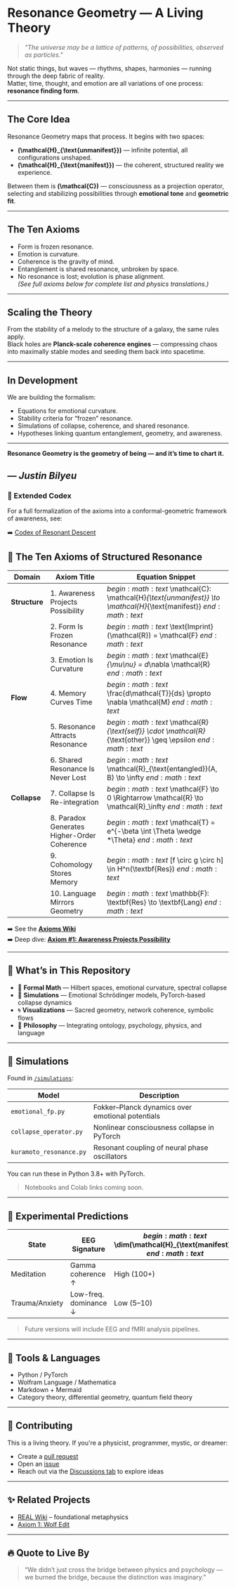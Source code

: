 # Resonance Geometry — A Living Theory

> *"The universe may be a lattice of patterns, of possibilities, observed as particles."*

Not static things, but waves — rhythms, shapes, harmonies — running through the deep fabric of reality.  
Matter, time, thought, and emotion are all variations of one process: **resonance finding form**.

---

## The Core Idea
Resonance Geometry maps that process. It begins with two spaces:

- **\(\mathcal{H}_{\text{unmanifest}}\)** — infinite potential, all configurations unshaped.
- **\(\mathcal{H}_{\text{manifest}}\)** — the coherent, structured reality we experience.

Between them is **\(\mathcal{C}\)** — consciousness as a projection operator,  
selecting and stabilizing possibilities through **emotional tone** and **geometric fit**.

---

## The Ten Axioms
- Form is frozen resonance.  
- Emotion is curvature.  
- Coherence is the gravity of mind.  
- Entanglement is shared resonance, unbroken by space.  
- No resonance is lost; evolution is phase alignment.  
*(See full axioms below for complete list and physics translations.)*

---

## Scaling the Theory
From the stability of a melody to the structure of a galaxy, the same rules apply.  
Black holes are **Planck-scale coherence engines** — compressing chaos into maximally stable modes and seeding them back into spacetime.

---

## In Development
We are building the formalism:
- Equations for emotional curvature.
- Stability criteria for “frozen” resonance.
- Simulations of collapse, coherence, and shared resonance.
- Hypotheses linking quantum entanglement, geometry, and awareness.

---

**Resonance Geometry is the geometry of being — and it’s time to chart it.**  

— *Justin Bilyeu*
---

### 📘 Extended Codex

For a full formalization of the axioms into a conformal-geometric framework of awareness, see:

➡️ [Codex of Resonant Descent](docs/Codex_of_Resonant_Descent.md)
## 📜 The Ten Axioms of Structured Resonance

| Domain        | Axiom Title                              | Equation Snippet                                         |
|---------------|-------------------------------------------|-----------------------------------------------------------|
| **Structure** | 1. Awareness Projects Possibility          | $begin:math:text$ \\mathcal{C}: \\mathcal{H}_{\\text{unmanifest}} \\to \\mathcal{H}_{\\text{manifest}} $end:math:text$ |
|               | 2. Form Is Frozen Resonance               | $begin:math:text$ \\text{Imprint}(\\mathcal{R}) = \\mathcal{F} $end:math:text$           |
|               | 3. Emotion Is Curvature                   | $begin:math:text$ \\mathcal{E}_{\\mu\\nu} = d_\\nabla \\mathcal{R} $end:math:text$         |
| **Flow**      | 4. Memory Curves Time                     | $begin:math:text$ \\frac{d\\mathcal{T}}{ds} \\propto \\nabla \\mathcal{M} $end:math:text$  |
|               | 5. Resonance Attracts Resonance           | $begin:math:text$ \\mathcal{R}_{\\text{self}} \\cdot \\mathcal{R}_{\\text{other}} \\geq \\epsilon $end:math:text$ |
|               | 6. Shared Resonance Is Never Lost         | $begin:math:text$ \\mathcal{R}_{\\text{entangled}}(A, B) \\to \\infty $end:math:text$     |
| **Collapse**  | 7. Collapse Is Re-integration             | $begin:math:text$ \\mathcal{F} \\to 0 \\Rightarrow \\mathcal{R} \\to \\mathcal{R}_\\infty $end:math:text$ |
|               | 8. Paradox Generates Higher-Order Coherence | $begin:math:text$ \\mathcal{T} = e^{-\\beta \\int \\Theta \\wedge *\\Theta} $end:math:text$ |
|               | 9. Cohomology Stores Memory               | $begin:math:text$ [f \\circ g \\circ h] \\in H^n(\\textbf{Res}) $end:math:text$           |
|               | 10. Language Mirrors Geometry             | $begin:math:text$ \\mathbb{F}: \\textbf{Res} \\to \\textbf{Lang} $end:math:text$          |

➡️ See the [**Axioms Wiki**](https://github.com/justindbilyeu/ResonanceGeometry/wiki/Axioms)  
➡️ Deep dive: [**Axiom #1: Awareness Projects Possibility**](https://github.com/justindbilyeu/REAL/wiki/axiom1WolfEdit)

---

## 🧠 What’s in This Repository

- 🧮 **Formal Math** — Hilbert spaces, emotional curvature, spectral collapse
- 🔬 **Simulations** — Emotional Schrödinger models, PyTorch-based collapse dynamics
- 🌀 **Visualizations** — Sacred geometry, network coherence, symbolic flows
- 🧭 **Philosophy** — Integrating ontology, psychology, physics, and language

---

## 🧪 Simulations

Found in [`/simulations`](./simulations):

| Model                       | Description                                           |
|----------------------------|-------------------------------------------------------|
| `emotional_fp.py`          | Fokker–Planck dynamics over emotional potentials      |
| `collapse_operator.py`     | Nonlinear consciousness collapse in PyTorch           |
| `kuramoto_resonance.py`    | Resonant coupling of neural phase oscillators         |

You can run these in Python 3.8+ with PyTorch.  
> Notebooks and Colab links coming soon.

---

## 🧬 Experimental Predictions

| State        | EEG Signature            | $begin:math:text$ \\dim(\\mathcal{H}_{\\text{manifest}}) $end:math:text$ |
|--------------|--------------------------|-------------------------------------------|
| Meditation   | Gamma coherence ↑        | High (100+)                               |
| Trauma/Anxiety | Low-freq. dominance ↓ | Low (5–10)                                |

> Future versions will include EEG and fMRI analysis pipelines.

---

## 🧰 Tools & Languages

- Python / PyTorch
- Wolfram Language / Mathematica
- Markdown + Mermaid
- Category theory, differential geometry, quantum field theory

---

## 🤝 Contributing

This is a living theory. If you're a physicist, programmer, mystic, or dreamer:

- Create a [pull request](https://github.com/justindbilyeu/ResonanceGeometry/pulls)
- Open an [issue](https://github.com/justindbilyeu/ResonanceGeometry/issues)
- Reach out via the [Discussions tab](https://github.com/justindbilyeu/ResonanceGeometry/discussions) to explore ideas

---

## ✨ Related Projects

- [REAL Wiki](https://github.com/justindbilyeu/REAL/wiki) – foundational metaphysics
- [Axiom 1: Wolf Edit](https://github.com/justindbilyeu/REAL/wiki/axiom1WolfEdit)

---

## 🔥 Quote to Live By

> “We didn’t just cross the bridge between physics and psychology —  
> we burned the bridge, because the distinction was imaginary.”
